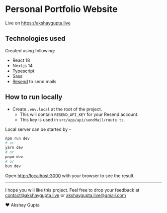 # Personal Portfolio Website

Live on https://akshaygupta.live

## Technologies used
Created using following:

* React 18
* Next.js 14
* Typescript
* Sass
* [Resend](https://resend.com) to send mails

## How to run locally

 * Create `.env.local` at the root of the project.
    * This will contain `RESEND_API_KEY` for your Resend account.
    * This key is used in `src/app/api/sendMail/route.ts`.

Local server can be started by -
```bash
npm run dev
# or
yarn dev
# or
pnpm dev
# or
bun dev
```

Open [http://localhost:3000](http://localhost:3000) with your browser to see the result.

---

I hope you will like this project. Feel free to drop your feedback at contact@akshaygupta.live or akshaygupta.live@gmail.com

❤️ Akshay Gupta
